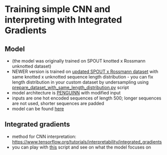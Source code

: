 # Training simple CNN and interpreting with Integrated Gradients

## Model
- (the model was originally trained on SPOUT knotted x Rossmann unknotted dataset) 
- NEWER version is trained on [updated SPOUT x Rossmann dataset](https://huggingface.co/datasets/EvaKlimentova/knots_SPOUTxRossmann) with same knotted x unknotted sequence length distribution - you can fix length distribution in your custom dataset by undersampling using [prepare_dataset_with_same_length_distribution.py](https://github.com/ML-Bioinfo-CEITEC/pknots_experiments/blob/main/Interpretability/M3_integrated_gradients/prepare_dataset_with_same_length_distribution.py) script
- model architecture is [PENGUINN](https://www.frontiersin.org/articles/10.3389/fgene.2020.568546/full) with modified input
- inputs are one hot encoded sequences of length 500; longer sequences are not used, shorter sequences are padded
- model can be found [here](https://huggingface.co/EvaKlimentova/knots_simple_CNN)

## Integrated gradients
- method for CNN interpretation: https://www.tensorflow.org/tutorials/interpretability/integrated_gradients
- you can play with [this](https://github.com/ML-Bioinfo-CEITEC/pknots_experiments/blob/main/Interpretability/M3_integrated_gradients/Integrated_Gradients.ipynb) script and see on what the model focuses on

